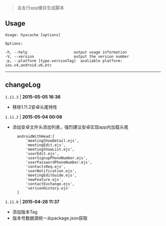 >会友行app缓存生成脚本

## Usage

    Usage: hyxcache [options]

    Options:

    -h, --help                     output usage information
    -V, --version                  output the version number
    -p, --platform [type.versionTag]  avaliable platform: ios.v4,android.v6,etc

---
## changeLog

`1.11.3` | **2015-05-05 16:36**

* 移除1.11.2安卓头尾特性


`1.11.2` | **2015-05-04 00:08**
    
* 添加安卓文件头添加列表，强烈建议安卓实现app内加载头尾

		androidWithHead:[
	        'meetingShowDetail.ejs',
	        'meetingEdit.ejs',
	        'meetingShowList.ejs',
	        'userEdit.ejs',
	        'userSignupPhoneNumber.ejs',
	        'userPasswordPhoneNumber.ejs',
	        'contactsReq.ejs',
	        'userNotification.ejs',
	        'meetingEditGuide.ejs',
	        'newFeature.ejs',
	        'contactExchange.ejs',
	        'versionHistory.ejs'
	    ]


`1.11.0` | **2015-04-28 11:37**

* 添加版本Tag
* 版本号数据源统一从package.json获取